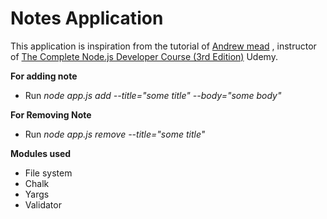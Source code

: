 # Notes Application
This application is inspiration from the tutorial of [Andrew mead](https://github.com/andrewjmead) , instructor of [The Complete Node.js Developer Course (3rd Edition)](https://www.udemy.com/course/the-complete-nodejs-developer-course-2/) Udemy. 

**For adding note**    
 
* Run _node app.js add --title="some title" --body="some body"_ 

**For Removing Note**    
    
* Run _node app.js remove --title="some title"_
  
**Modules used** 
* File system
* Chalk
* Yargs
* Validator